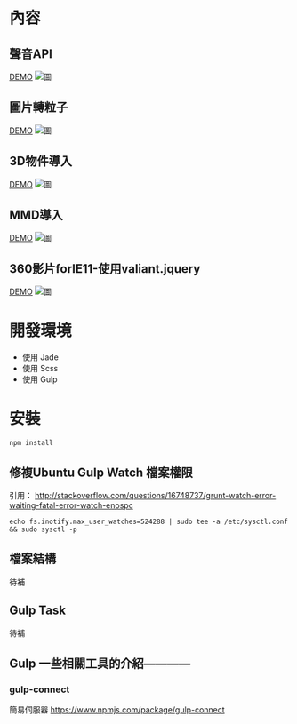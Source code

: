 
# 內容

## 聲音API
[DEMO](http://lauraluo.github.io/webGlDemo/dist/)
![圖](http://lauraluo.github.io/webGlDemo/dist/images/audio.gif)

## 圖片轉粒子
[DEMO](http://lauraluo.github.io/webGlDemo/dist/)
![圖](http://lauraluo.github.io/particleDemo/dist/images/og/pr.gif)

## 3D物件導入
[DEMO](http://lauraluo.github.io/webGlDemo/dist/import)
![圖](http://lauraluo.github.io/particleDemo/dist/images/og/import.gif)

## MMD導入
[DEMO](http://lauraluo.github.io/webGlDemo/dist/mmd)
![圖](http://lauraluo.github.io/webGlDemo/dist/images/mmd.gif)

## 360影片forIE11-使用valiant.jquery
[DEMO](http://lauraluo.github.io/webGlDemo/dist/360)
![圖](http://lauraluo.github.io/webGlDemo/dist/images/360.gif)


# 開發環境

- 使用 Jade
- 使用 Scss
- 使用 Gulp

# 安裝

```
npm install 
```

## 修複Ubuntu Gulp Watch 檔案權限

引用： http://stackoverflow.com/questions/16748737/grunt-watch-error-waiting-fatal-error-watch-enospc

```
echo fs.inotify.max_user_watches=524288 | sudo tee -a /etc/sysctl.conf && sudo sysctl -p
```

## 檔案結構

待補

## Gulp Task

待補

## Gulp 一些相關工具的介紹————

### gulp-connect 

簡易伺服器
https://www.npmjs.com/package/gulp-connect